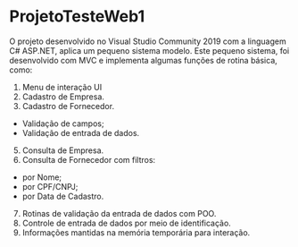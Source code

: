 # ProjetoTesteWeb1

O projeto desenvolvido no Visual Studio Community 2019 com a linguagem C# ASP.NET, aplica um pequeno sistema modelo. Este pequeno sistema, foi desenvolvido com MVC e implementa algumas funções de rotina básica, como:

1. Menu de interação UI
2. Cadastro de Empresa.
3. Cadastro de Fornecedor.
  - Validação de campos;
  - Validação de entrada de dados.
5. Consulta de Empresa.
6. Consulta de Fornecedor com filtros:
  - por Nome;
  - por CPF/CNPJ;
  - por Data de Cadastro.
7. Rotinas de validação da entrada de dados com POO.
8. Controle de entrada de dados por meio de identificação.
9. Informações mantidas na memória temporária para interação.

